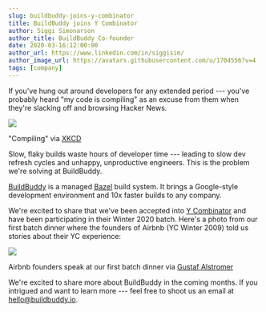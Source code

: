 ```yaml
---
slug: buildbuddy-joins-y-combinator
title: BuildBuddy joins Y Combinator
author: Siggi Simonarson
author_title: BuildBuddy Co-founder
date: 2020-03-16:12:00:00
author_url: https://www.linkedin.com/in/siggisim/
author_image_url: https://avatars.githubusercontent.com/u/1704556?v=4
tags: [company]
---
```


If you've hung out around developers for any extended period --- you've probably heard "my code is compiling" as an excuse from them when they're slacking off and browsing Hacker News.

![](https://uploads-ssl.webflow.com/5eeba6a6c5230ea3d1a60d83/5eed4e21d97fc3603e86efdc_1*J-1MC3QGbIuwq4tb-yr-iA.png)

"Compiling" via [XKCD](https://xkcd.com/303/)

Slow, flaky builds waste hours of developer time --- leading to slow dev refresh cycles and unhappy, unproductive engineers. This is the problem we're solving at BuildBuddy.

[BuildBuddy](http://buildbuddy.io/) is a managed [Bazel](https://bazel.build/) build system. It brings a Google-style development environment and 10x faster builds to any company.

We're excited to share that we've been accepted into [Y Combinator](https://www.ycombinator.com/) and have been participating in their Winter 2020 batch. Here's a photo from our first batch dinner where the founders of Airbnb (YC Winter 2009) told us stories about their YC experience:

![](https://uploads-ssl.webflow.com/5eeba6a6c5230ea3d1a60d83/5eed4e212a1f37493d85f9ee_1*ktcdbtOw6h_-hxMmR2VU2g.jpeg)

Airbnb founders speak at our first batch dinner via [Gustaf Alstromer](https://twitter.com/gustaf/status/1215039947356270594)

We're excited to share more about BuildBuddy in the coming months. If you intrigued and want to learn more --- feel free to shoot us an email at <hello@buildbuddy.io>.
